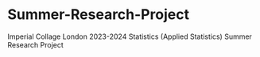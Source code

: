 # Summer-Research-Project
Imperial Collage London 2023-2024 Statistics (Applied Statistics) Summer Research Project
